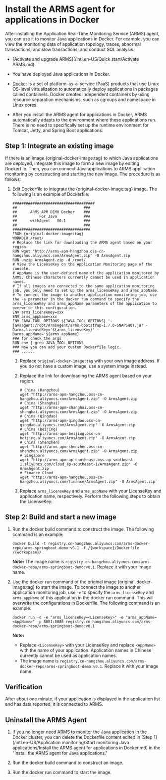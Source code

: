 # Install the ARMS agent for applications in Docker

After installing the Application Real-Time Monitoring Service \(ARMS\) agent, you can use it to monitor Java applications in Docker. For example, you can view the monitoring data of application topology, traces, abnormal transactions, and slow transactions, and conduct SQL analysis.

-   [Activate and upgrade ARMS](/intl.en-US/Quick start/Activate ARMS.md)
-   You have deployed Java applications in Docker.

-   [Docker](https://docs.docker.com/) is a set of platform-as-a-service \(PaaS\) products that use Linux OS-level virtualization to automatically deploy applications in packages called containers. Docker creates independent containers by using resource separation mechanisms, such as cgroups and namespace in Linux cores.
-   After you install the ARMS agent for applications in Docker, ARMS automatically adapts to the environment where these applications run. There is no need to specifically set up the runtime environment for Tomcat, Jetty, and Spring Boot applications.

## Step 1: Integrate an existing image

If there is an image \{original-docker-image:tag\} to which Java applications are deployed, integrate this image to form a new image by editing Dockerfile. Then, you can connect Java applications to ARMS application monitoring by constructing and starting the new image. The procedure is as follows:

1.  Edit Dockerfile to integrate the \{original-docker-image:tag\} image. The following is an example of Dockerfile:

    ```
    #####################################
    ##                              ###
    ##      ARMS APM DEMO Docker    ###
    ##          For Java            ###
    ##      withAgent   V0.1        ###
    ##                              ###
    ###################################
    FROM {original-docker-image:tag}
    WORKDIR /root/
    # Replace the link for downloading the ARMS agent based on your region.
    RUN wget "http://arms-apm-hangzhou.oss-cn-hangzhou.aliyuncs.com/ArmsAgent.zip" -O ArmsAgent.zip
    RUN unzip ArmsAgent.zip -d /root/
    # View the LicenseKey on the Application Monitoring page of the console.
    # AppName is the user-defined name of the application monitored by ARMS. Chinese characters currently cannot be used in application names.
    # If all images are connected to the same application monitoring job, you only need to set up the arms_licenseKey and arms_appName.
    # To connect the image to another application monitoring job, use the -e parameter in the docker run command to specify the arms_licenseKey and arms_appName parameters of the application to overwrite this configuration.
    ENV arms_licenseKey=xxx
    ENV arms_appName=xxx
    ENV JAVA_TOOL_OPTIONS ${JAVA_TOOL_OPTIONS} '-javaagent:/root/ArmsAgent/arms-bootstrap-1.7.0-SNAPSHOT.jar -Darms.licenseKey='${arms_licenseKey}' -Darms.appName='${arms_appName}
    ### for check the args
    RUN env | grep JAVA_TOOL_OPTIONS
    ### Now you can add your custom Dockerfile logic.
    ### ......
    ```

    1.  Replace `original-docker-image:tag` with your own image address. If you do not have a custom image, use a system image instead.
    2.  Replace the link for downloading the ARMS agent based on your region.

        ```
        # China (Hangzhou)
        wget "http://arms-apm-hangzhou.oss-cn-hangzhou.aliyuncs.com/ArmsAgent.zip" -O ArmsAgent.zip
        # China (Shanghai)
        wget "http://arms-apm-shanghai.oss-cn-shanghai.aliyuncs.com/ArmsAgent.zip" -O ArmsAgent.zip
        # China (Qingdao)
        wget "http://arms-apm-qingdao.oss-cn-qingdao.aliyuncs.com/ArmsAgent.zip" -O ArmsAgent.zip
        # China (Beijing)
        wget "http://arms-apm-beijing.oss-cn-beijing.aliyuncs.com/ArmsAgent.zip" -O ArmsAgent.zip
        # China (Shenzhen)
        wget "http://arms-apm-shenzhen.oss-cn-shenzhen.aliyuncs.com/ArmsAgent.zip" -O ArmsAgent.zip
        # Singapore
        wget "http://arms-apm-ap-southeast.oss-ap-southeast-1.aliyuncs.com/cloud_ap-southeast-1/ArmsAgent.zip" -O ArmsAgent.zip
        # Finance Cloud
        wget "http://arms-apm-hangzhou.oss-cn-hangzhou.aliyuncs.com/finance/ArmsAgent.zip" -O ArmsAgent.zip`
        ```

    3.  Replace `arms_licenseKey` and `arms_appName` with your LicenseKey and application name, respectively. Perform the following steps to obtain the LicenseKey:

## Step 2: Build and start a new image

1.  Run the docker build command to construct the image. The following command is an example:

    ```
    docker build -t registry.cn-hangzhou.aliyuncs.com/arms-docker-repo/arms-springboot-demo:v0.1 -f /{workspace}/Dockerfile /{workspace}/
    ```

    **Note:** The image name is `registry.cn-hangzhou.aliyuncs.com/arms-docker-repo/arms-springboot-demo:v0.1`. Replace it with your image name.

2.  Use the docker run command of the original image \{original-docker-image:tag\} to start the image. To connect the image to another application monitoring job, use `-e` to specify the `arms_licenseKey` and `arms_appName` of this application in the docker run command. This will overwrite the configurations in Dockerfile. The following command is an example:

    ```
    docker run -d -e "arms_licenseKey=<LicenseKey>" -e "arms_appName=<AppName>" -p 8081:8080 registry.cn-hangzhou.aliyuncs.com/arms-docker-repo/arms-springboot-demo:v0.1
    ```

    **Note:**

    -   Replace `<LicenseKey>` with your LicenseKey and replace `<AppName>` with the name of your application. Application names in Chinese currently cannot be used as application names.
    -   The image name is `registry.cn-hangzhou.aliyuncs.com/arms-docker-repo/arms-springboot-demo:v0.1`. Replace it with your image name.

## Verification

After about one minute, if your application is displayed in the application list and has data reported, it is connected to ARMS.

## Uninstall the ARMS Agent

1.  If you no longer need ARMS to monitor the Java application in the Docker cluster, you can delete the Dockerfile content edited in [Step 1](/intl.en-US/Application monitoring/Start monitoring Java applications/Install the ARMS agent for applications in Docker.md) in the "Install the ARMS agent for Java applications."

2.  Run the docker build command to construct an image.

3.  Run the docker run command to start the image.


